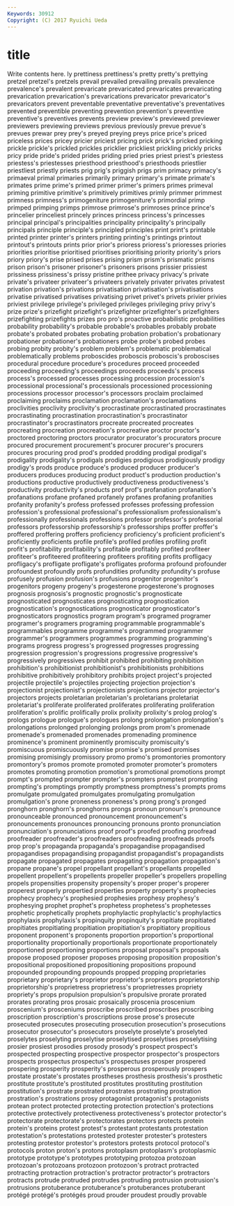 ```yaml
---
Keywords: 30912 
Copyright: (C) 2017 Ryuichi Ueda
---
```


# title

Write contents here.
ly prettiness prettiness's pretty
pretty's prettying pretzel pretzel's pretzels prevail prevailed prevailing prevails prevalence
prevalence's prevalent prevaricate prevaricated prevaricates prevaricating prevarication prevarication's prevarications prevaricator
prevaricator's prevaricators prevent preventable preventative preventative's preventatives prevented preventible preventing
prevention prevention's preventive preventive's preventives prevents preview preview's previewed previewer
previewers previewing previews previous previously prevue prevue's prevues prewar prey
prey's preyed preying preys price price's priced priceless prices pricey
pricier priciest pricing prick prick's pricked pricking prickle prickle's prickled
prickles pricklier prickliest prickling prickly pricks pricy pride pride's prided
prides priding pried pries priest priest's priestess priestess's priestesses priesthood
priesthood's priesthoods priestlier priestliest priestly priests prig prig's priggish prigs
prim primacy primacy's primaeval primal primaries primarily primary primary's primate
primate's primates prime prime's primed primer primer's primers primes primeval
priming primitive primitive's primitively primitives primly primmer primmest primness primness's
primogeniture primogeniture's primordial primp primped primping primps primrose primrose's primroses
prince prince's princelier princeliest princely princes princess princess's princesses principal
principal's principalities principality principality's principally principals principle principle's principled principles
print print's printable printed printer printer's printers printing printing's printings
printout printout's printouts prints prior prior's prioress prioress's prioresses priories
priorities prioritise prioritised prioritises prioritising priority priority's priors priory priory's
prise prised prises prising prism prism's prismatic prisms prison prison's
prisoner prisoner's prisoners prisons prissier prissiest prissiness prissiness's prissy pristine
prithee privacy privacy's private private's privateer privateer's privateers privately privater
privates privatest privation privation's privations privatisation privatisation's privatisations privatise privatised
privatises privatising privet privet's privets privier privies priviest privilege privilege's
privileged privileges privileging privy privy's prize prize's prizefight prizefight's prizefighter
prizefighter's prizefighters prizefighting prizefights prizes pro pro's proactive probabilistic probabilities
probability probability's probable probable's probables probably probate probate's probated probates
probating probation probation's probationary probationer probationer's probationers probe probe's probed
probes probing probity probity's problem problem's problematic problematical problematically problems
proboscides proboscis proboscis's proboscises procedural procedure procedure's procedures proceed proceeded
proceeding proceeding's proceedings proceeds proceeds's process process's processed processes processing
procession procession's processional processional's processionals processioned processioning processions processor processor's
processors proclaim proclaimed proclaiming proclaims proclamation proclamation's proclamations proclivities proclivity
proclivity's procrastinate procrastinated procrastinates procrastinating procrastination procrastination's procrastinator procrastinator's procrastinators
procreate procreated procreates procreating procreation procreation's procreative proctor proctor's proctored
proctoring proctors procurator procurator's procurators procure procured procurement procurement's procurer
procurer's procurers procures procuring prod prod's prodded prodding prodigal prodigal's
prodigality prodigality's prodigals prodigies prodigious prodigiously prodigy prodigy's prods produce
produce's produced producer producer's producers produces producing product product's production
production's productions productive productively productiveness productiveness's productivity productivity's products prof
prof's profanation profanation's profanations profane profaned profanely profanes profaning profanities
profanity profanity's profess professed professes professing profession profession's professional professional's
professionalism professionalism's professionally professionals professions professor professor's professorial professors professorship
professorship's professorships proffer proffer's proffered proffering proffers proficiency proficiency's proficient
proficient's proficiently proficients profile profile's profiled profiles profiling profit profit's
profitability profitability's profitable profitably profited profiteer profiteer's profiteered profiteering profiteers
profiting profits profligacy profligacy's profligate profligate's profligates proforma profound profounder
profoundest profoundly profs profundities profundity profundity's profuse profusely profusion profusion's
profusions progenitor progenitor's progenitors progeny progeny's progesterone progesterone's prognoses prognosis
prognosis's prognostic prognostic's prognosticate prognosticated prognosticates prognosticating prognostication prognostication's prognostications
prognosticator prognosticator's prognosticators prognostics program program's programed programer programer's programers
programing programmable programmable's programmables programme programme's programmed programmer programmer's programmers
programmes programming programming's programs progress progress's progressed progresses progressing progression
progression's progressions progressive progressive's progressively progressives prohibit prohibited prohibiting prohibition
prohibition's prohibitionist prohibitionist's prohibitionists prohibitions prohibitive prohibitively prohibitory prohibits project
project's projected projectile projectile's projectiles projecting projection projection's projectionist projectionist's
projectionists projections projector projector's projectors projects proletarian proletarian's proletarians proletariat
proletariat's proliferate proliferated proliferates proliferating proliferation proliferation's prolific prolifically prolix
prolixity prolixity's prolog prolog's prologs prologue prologue's prologues prolong prolongation
prolongation's prolongations prolonged prolonging prolongs prom prom's promenade promenade's promenaded
promenades promenading prominence prominence's prominent prominently promiscuity promiscuity's promiscuous promiscuously
promise promise's promised promises promising promisingly promissory promo promo's promontories
promontory promontory's promos promote promoted promoter promoter's promoters promotes promoting
promotion promotion's promotional promotions prompt prompt's prompted prompter prompter's prompters
promptest prompting prompting's promptings promptly promptness promptness's prompts proms promulgate
promulgated promulgates promulgating promulgation promulgation's prone proneness proneness's prong prong's
pronged pronghorn pronghorn's pronghorns prongs pronoun pronoun's pronounce pronounceable pronounced
pronouncement pronouncement's pronouncements pronounces pronouncing pronouns pronto pronunciation pronunciation's pronunciations
proof proof's proofed proofing proofread proofreader proofreader's proofreaders proofreading proofreads
proofs prop prop's propaganda propaganda's propagandise propagandised propagandises propagandising propagandist
propagandist's propagandists propagate propagated propagates propagating propagation propagation's propane propane's
propel propellant propellant's propellants propelled propellent propellent's propellents propeller propeller's
propellers propelling propels propensities propensity propensity's proper proper's properer properest
properly propertied properties property property's prophecies prophecy prophecy's prophesied prophesies
prophesy prophesy's prophesying prophet prophet's prophetess prophetess's prophetesses prophetic prophetically
prophets prophylactic prophylactic's prophylactics prophylaxis prophylaxis's propinquity propinquity's propitiate propitiated
propitiates propitiating propitiation propitiation's propitiatory propitious proponent proponent's proponents proportion
proportion's proportional proportionality proportionally proportionals proportionate proportionately proportioned proportioning proportions
proposal proposal's proposals propose proposed proposer proposes proposing proposition proposition's
propositional propositioned propositioning propositions propound propounded propounding propounds propped propping
proprietaries proprietary proprietary's proprietor proprietor's proprietors proprietorship proprietorship's proprietress proprietress's
proprietresses propriety propriety's props propulsion propulsion's propulsive prorate prorated prorates
prorating pros prosaic prosaically proscenia proscenium proscenium's prosceniums proscribe proscribed
proscribes proscribing proscription proscription's proscriptions prose prose's prosecute prosecuted prosecutes
prosecuting prosecution prosecution's prosecutions prosecutor prosecutor's prosecutors proselyte proselyte's proselyted
proselytes proselyting proselytise proselytised proselytises proselytising prosier prosiest prosodies prosody
prosody's prospect prospect's prospected prospecting prospective prospector prospector's prospectors prospects
prospectus prospectus's prospectuses prosper prospered prospering prosperity prosperity's prosperous prosperously
prospers prostate prostate's prostates prostheses prosthesis prosthesis's prosthetic prostitute prostitute's
prostituted prostitutes prostituting prostitution prostitution's prostrate prostrated prostrates prostrating prostration
prostration's prostrations prosy protagonist protagonist's protagonists protean protect protected protecting
protection protection's protections protective protectively protectiveness protectiveness's protector protector's protectorate
protectorate's protectorates protectors protects protein protein's proteins protest protest's protestant
protestants protestation protestation's protestations protested protester protester's protesters protesting protestor
protestor's protestors protests protocol protocol's protocols proton proton's protons protoplasm
protoplasm's protoplasmic prototype prototype's prototypes prototyping protozoa protozoan protozoan's protozoans
protozoon protozoon's protract protracted protracting protraction protraction's protractor protractor's protractors
protracts protrude protruded protrudes protruding protrusion protrusion's protrusions protuberance protuberance's
protuberances protuberant protégé protégé's protégés proud prouder proudest proudly provable
